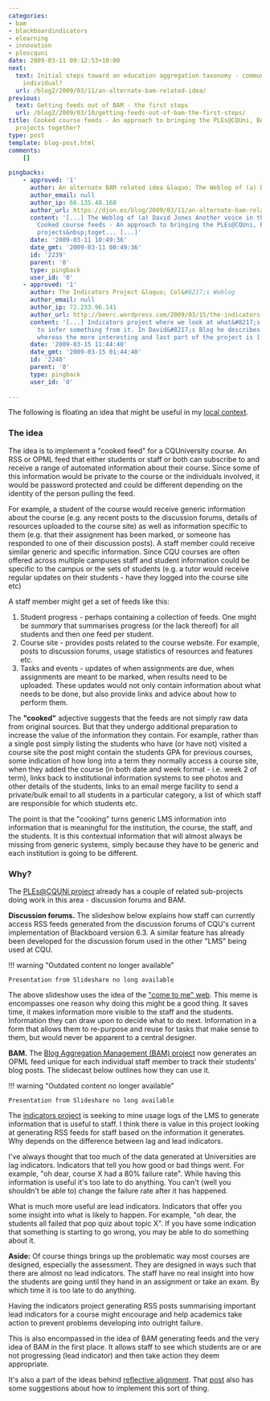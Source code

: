 ```yaml
---
categories:
- bam
- blackboardindicators
- elearning
- innovation
- plescquni
date: 2009-03-11 09:12:53+10:00
next:
  text: Initial steps toward an education aggregation taxonomy - community versus
    individual?
  url: /blog2/2009/03/11/an-alternate-bam-related-idea/
previous:
  text: Getting feeds out of BAM - the first steps
  url: /blog2/2009/03/10/getting-feeds-out-of-bam-the-first-steps/
title: Cooked course feeds - An approach to bringing the PLEs@CQUni, BAM and Indicators
  projects together?
type: post
template: blog-post.html
comments:
    []
    
pingbacks:
    - approved: '1'
      author: An alternate BAM related idea &laquo; The Weblog of (a) David Jones
      author_email: null
      author_ip: 66.135.48.160
      author_url: https://djon.es/blog/2009/03/11/an-alternate-bam-related-idea/
      content: '[...] The Weblog of (a) David Jones Another voice in the blogosphere    &laquo;
        Cooked course feeds - An approach to bringing the PLEs@CQUni, BAM and Indicators
        projects&nbsp;toget... [...]'
      date: '2009-03-11 10:49:36'
      date_gmt: '2009-03-11 00:49:36'
      id: '2239'
      parent: '0'
      type: pingback
      user_id: '0'
    - approved: '1'
      author: The Indicators Project &laquo; Col&#8217;s Weblog
      author_email: null
      author_ip: 72.233.96.141
      author_url: http://beerc.wordpress.com/2009/03/15/the-indicators-project/
      content: '[...] Indicators project where we look at what&#8217;s happened and try
        to infer something from it. In David&#8217;s Blog he describes these as lag indicators
        whereas the more interesting and last part of the project is [...]'
      date: '2009-03-15 11:44:40'
      date_gmt: '2009-03-15 01:44:40'
      id: '2240'
      parent: '0'
      type: pingback
      user_id: '0'
    
---
```

The following is floating an idea that might be useful in my [local context](http://www.cqu.edu.au/).

### The idea

The idea is to implement a "cooked feed" for a CQUniversity course. An RSS or OPML feed that either students or staff or both can subscribe to and receive a range of automated information about their course. Since some of this information would be private to the course or the individuals involved, it would be password protected and could be different depending on the identity of the person pulling the feed.

For example, a student of the course would receive generic information about the course (e.g. any recent posts to the discussion forums, details of resources uploaded to the course site) as well as information specific to them (e.g. that their assignment has been marked, or someone has responded to one of their discussion posts). A staff member could receive similar generic and specific information. Since CQU courses are often offered across multiple campuses staff and student information could be specific to the campus or the sets of students (e.g. a tutor would receive regular updates on their students - have they logged into the course site etc)

A staff member might get a set of feeds like this:

1. Student progress - perhaps containing a collection of feeds. One might be _summary_ that summarises progress (or the lack thereof) for all students and then one feed per student.
2. Course site - provides posts related to the course website. For example, posts to discussion forums, usage statistics of resources and features etc.
3. Tasks and events - updates of when assignments are due, when assignments are meant to be marked, when results need to be uploaded. These updates would not only contain information about what needs to be done, but also provide links and advice about how to perform them.

The **"cooked"** adjective suggests that the feeds are not simply raw data from original sources. But that they undergo additional preparation to increase the value of the information they contain. For example, rather than a single post simply listing the students who have (or have not) visited a course site the post might contain the students GPA for previous courses, some indication of how long into a term they normally access a course site, when they added the course (in both date and week format - i.e. week 2 of term), links back to institutional information systems to see photos and other details of the students, links to an email merge facility to send a private/bulk email to all students in a particular category, a list of which staff are responsible for which students etc.

The point is that the "cooking" turns generic LMS information into information that is meaningful for the institution, the course, the staff, and the students. It is this contextual information that will almost always be missing from generic systems, simply because they have to be generic and each institution is going to be different.

### Why?

The [PLEs@CQUNi project](http://cddu.cqu.edu.au/index.php/PLEs%40CQUni) already has a couple of related sub-projects doing work in this area - discussion forums and BAM.

**Discussion forums.** The slideshow below explains how staff can currently access RSS feeds generated from the discussion forums of CQU's current implementation of Blackboard version 6.3. A similar feature has already been developed for the discussion forum used in the other "LMS" being used at CQU.


!!! warning "Outdated content no longer available"

    Presentation from Slideshare no long available


The above slideshow uses the idea of the ["come to me" web](http://personalinfocloud.com/2006/01/the_come_to_me_.html). This meme is encompasses one reason why doing this might be a good thing. It saves time, it makes information more visible to the staff and the students. Information they can draw upon to decide what to do next. Information in a form that allows them to re-purpose and reuse for tasks that make sense to them, but would never be apparent to a central designer.

**BAM.** The [Blog Aggregation Management (BAM) project](/blog2/research/bam-blog-aggregation-management/) now generates an OPML feed unique for each individual staff member to track their students' blog posts. The slidecast below outlines how they can use it.


!!! warning "Outdated content no longer available"

    Presentation from Slideshare no long available


The [indicators project](http://beerc.wordpress.com/2008/12/21/more-on-the-indicators/) is seeking to mine usage logs of the LMS to generate information that is useful to staff. I think there is value in this project looking at generating RSS feeds for staff based on the information it generates. Why depends on the difference between lag and lead indicators.

I've always thought that too much of the data generated at Universities are lag indicators. Indicators that tell you how good or bad things went. For example, "oh dear, course X had a 80% failure rate". While having this information is useful it's too late to do anything. You can't (well you shouldn't be able to) change the failure rate after it has happened.

What is much more useful are lead indicators. Indicators that offer you some insight into what is likely to happen. For example, "oh dear, the students all failed that pop quiz about topic X". If you have some indication that something is starting to go wrong, you may be able to do something about it.

**Aside:** Of course things brings up the problematic way most courses are designed, especially the assessment. They are designed in ways such that there are almost no lead indicators. The staff have no real insight into how the students are going until they hand in an assignment or take an exam. By which time it is too late to do anything.

Having the indicators project generating RSS posts summarising important lead indicators for a course might encourage and help academics take action to prevent problems developing into outright failure.

This is also encompassed in the idea of BAM generating feeds and the very idea of BAM in the first place. It allows staff to see which students are or are not progressing (lead indicator) and then take action they deem appropriate.

It's also a part of the ideas behind [reflective alignment](/blog2/2009/03/09/how-to-improve-lt-and-e-learning-at-universities/). That [post](/blog2/2009/03/09/how-to-improve-lt-and-e-learning-at-universities/) also has some suggestions about how to implement this sort of thing.